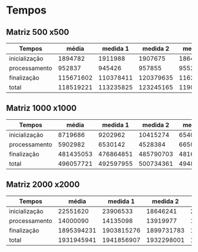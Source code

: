 # Tempos 

## Matriz 500 x500

Tempos        | média     | medida 1  | medida 2  | medida 3
-|-|-|-|-
inicialização | 1894782   | 1911988   | 1907675   | 1864683
processamento | 952837    | 945426    | 957855    | 955231
finalização   | 115671602 | 110378411 | 120379635 | 116256760
total         | 118519221 | 113235825 | 123245165 | 119076674

## Matriz 1000 x1000

Tempos        | média     | medida 1  | medida 2  | medida 3
-|-|-|-|-
inicialização | 8719686   | 9202962   | 10415274  | 6540821
processamento | 5902982   | 6530142   | 4528384   | 6650421
finalização   | 481435053 | 476864851 | 485790703 | 481649604
total         | 496057721 | 492597955 | 500734361 | 494840846

## Matriz 2000 x2000

Tempos        | média      | medida 1   | medida 2   | medida 3
-|-|-|-|-
inicialização | 22551620   | 23906533   | 18646241   | 25102087
processamento | 14000090   | 14135098   | 13919977   | 13945194
finalização   | 1895394231 | 1903815276 | 1899731783 | 1882635635
total         | 1931945941 | 1941856907 | 1932298001 | 1921682916
